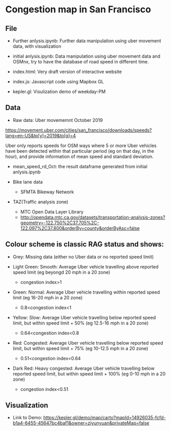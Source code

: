 # Congestion map in San Francisco

## File

- Further anlysis.ipynb: Further data manipulation using uber movement data, with visualization

- initial anlysis.ipynb: Data manipulation using uber movement data and OSMnx, try to have the database of road speed in different time.

- index.html: Very draft version of interactive website

- index.js: Javascript code using Mapbox GL

- kepler.gl: Visulization demo of weekday-PM

## Data

- Raw data: Uber movememnt October 2019

https://movement.uber.com/cities/san_francisco/downloads/speeds?lang=en-US&tp[y]=2019&tp[q]=4

Uber only reports speeds for OSM ways where 5 or more Uber vehicles have been detected within that particular period (eg on that day, in the hour), and provide information of mean speed and standard deviation.

- mean_speed_rd_Oct: the result dataframe generated from initial anlysis.ipynb

- Bike lane data
  - SFMTA Bikeway Network
  
- TAZ(Traffic analysis zone)
  - MTC Open Data Layer Library
  - http://opendata.mtc.ca.gov/datasets/transportation-analysis-zones?geometry=-122.750%2C37.705%2C-122.097%2C37.800&orderBy=county&orderByAsc=false


## Colour scheme is classic RAG status and shows:

  - Grey: Missing data (either no Uber data or no reported speed limit)
  
  - Light Green: Smooth: Average Uber vehicle travelling above reported speed limit (eg beyongd 20 mph in a 20 zone) 
    - congestion index>1
  
  - Green: Normal: Average Uber vehicle travelling within reported speed limit (eg 16-20 mph in a 20 zone) 
    - 0.8<congestion index<1
  
  - Yellow: Slow: Average Uber vehicle travelling below reported speed limit, but within speed limit + 50% (eg 12.5-16 mph in a 20 zone)
    - 0.64<congestion index<0.8
  
  - Red: Congested: Average Uber vehicle travelling below reported speed limit, but within speed limit + 75% (eg 10-12.5 mph in a 20 zone)
    - 0.51<congestion index<0.64
  
  - Dark Red: Heavy congested: Average Uber vehicle travelling below reported speed limit, but within speed limit + 100% (eg 0-10 mph in a 20 zone)
    - congestion index<0.51

## Visualization
- Link to Demo: https://kepler.gl/demo/map/carto?mapId=14926035-fcfd-b1a4-6455-45647bc4baf1&owner=ziyunyuan&privateMap=false
